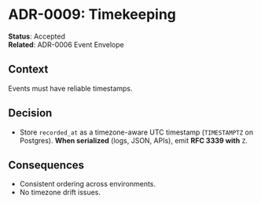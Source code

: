 # ADR-0009: Timekeeping

**Status**: Accepted <br>
**Related**: ADR-0006 Event Envelope

## Context

Events must have reliable timestamps.

## Decision

- Store `recorded_at` as a timezone-aware UTC timestamp (`TIMESTAMPTZ` on Postgres). **When serialized** (logs, JSON, APIs), emit **RFC 3339 with** `Z`.

## Consequences

- Consistent ordering across environments.
- No timezone drift issues.
